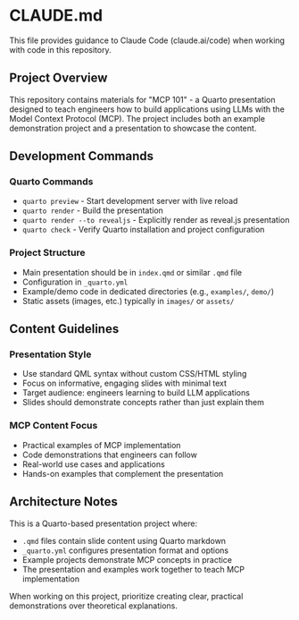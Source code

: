 # CLAUDE.md

This file provides guidance to Claude Code (claude.ai/code) when working with code in this repository.

## Project Overview

This repository contains materials for "MCP 101" - a Quarto presentation designed to teach engineers how to build applications using LLMs with the Model Context Protocol (MCP). The project includes both an example demonstration project and a presentation to showcase the content.

## Development Commands

### Quarto Commands
- `quarto preview` - Start development server with live reload
- `quarto render` - Build the presentation 
- `quarto render --to revealjs` - Explicitly render as reveal.js presentation
- `quarto check` - Verify Quarto installation and project configuration

### Project Structure
- Main presentation should be in `index.qmd` or similar `.qmd` file
- Configuration in `_quarto.yml` 
- Example/demo code in dedicated directories (e.g., `examples/`, `demo/`)
- Static assets (images, etc.) typically in `images/` or `assets/`

## Content Guidelines

### Presentation Style
- Use standard QML syntax without custom CSS/HTML styling
- Focus on informative, engaging slides with minimal text
- Target audience: engineers learning to build LLM applications
- Slides should demonstrate concepts rather than just explain them

### MCP Content Focus
- Practical examples of MCP implementation
- Code demonstrations that engineers can follow
- Real-world use cases and applications
- Hands-on examples that complement the presentation

## Architecture Notes

This is a Quarto-based presentation project where:
- `.qmd` files contain slide content using Quarto markdown
- `_quarto.yml` configures presentation format and options
- Example projects demonstrate MCP concepts in practice
- The presentation and examples work together to teach MCP implementation

When working on this project, prioritize creating clear, practical demonstrations over theoretical explanations.